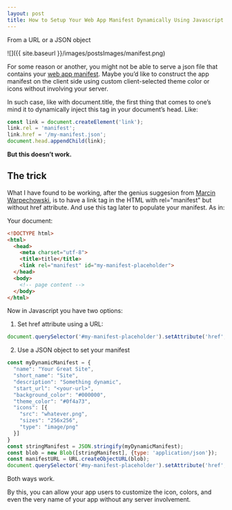 ```yaml
---
layout: post
title: How to Setup Your Web App Manifest Dynamically Using Javascript
---
```

From a URL or a JSON object

![]({{ site.baseurl }}/images/postsImages/manifest.png)

For some reason or another, you might not be able to serve a json file that contains your [web app manifest](https://developer.mozilla.org/en-US/docs/Web/Manifest). Maybe you’d like to construct the app manifest on the client side using custom client-selected theme color or icons without involving your server.

In such case, like with document.title, the first thing that comes to one’s mind it to dynamically inject this tag in your document’s head. Like:

```js
const link = document.createElement('link');
link.rel = 'manifest';
link.href = '/my-manifest.json';
document.head.appendChild(link);
```

**But this doesn’t work.**

## The trick

What I have found to be working, after the genius suggesion from [Marcin Warpechowski](undefined), is to have a link tag in the HTML with rel="manifest" but without href attribute. And use this tag later to populate your manifest. As in:

Your document:

```html
<!DOCTYPE html>
<html>
  <head>
    <meta charset="utf-8">
    <title>title</title>
    <link rel="manifest" id="my-manifest-placeholder">
  </head>
  <body>
    <!-- page content -->
  </body>
</html>
```

Now in Javascript you have two options:

1. Set href attribute using a URL:

```js
document.querySelector('#my-manifest-placeholder').setAttribute('href', '/my-dynamic-manifest-url.json');
```

2. Use a JSON object to set your manifest

```js
const myDynamicManifest = {
  "name": "Your Great Site",
  "short_name": "Site",
  "description": "Something dynamic",
  "start_url": "<your-url>",
  "background_color": "#000000",
  "theme_color": "#0f4a73",
  "icons": [{
    "src": "whatever.png",
    "sizes": "256x256",
    "type": "image/png"
  }]
}
const stringManifest = JSON.stringify(myDynamicManifest);
const blob = new Blob([stringManifest], {type: 'application/json'});
const manifestURL = URL.createObjectURL(blob);
document.querySelector('#my-manifest-placeholder').setAttribute('href', manifestURL);
```

Both ways work.

By this, you can allow your app users to customize the icon, colors, and even the very name of your app without any server involvement.
